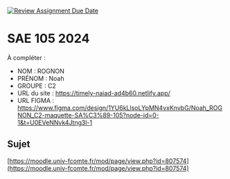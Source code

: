 [![Review Assignment Due Date](https://classroom.github.com/assets/deadline-readme-button-22041afd0340ce965d47ae6ef1cefeee28c7c493a6346c4f15d667ab976d596c.svg)](https://classroom.github.com/a/DNce7fkr)
# SAE 105 2024

À compléter :

- NOM : ROGNON
- PRÉNOM : Noah
- GROUPE : C2
- URL du site : https://timely-naiad-ad4b60.netlify.app/
- URL FIGMA : https://www.figma.com/design/1YU6kLlsoLYpMN4vxKnvbG/Noah_ROGNON_C2-maquette-SA%C3%89-105?node-id=0-1&t=U0EVeNNvk4Jtng3l-1

## Sujet

[https://moodle.univ-fcomte.fr/mod/page/view.php?id=807574](https://moodle.univ-fcomte.fr/mod/page/view.php?id=807574)
